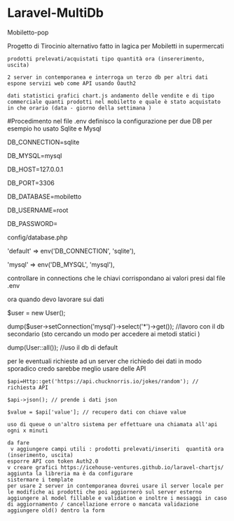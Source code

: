 # Laravel-MultiDb

 Mobiletto-pop

Progetto di Tirocinio alternativo fatto in Iagica per Mobiletti in supermercati

    prodotti prelevati/acquistati tipo quantità ora (insererimento, uscita)

    2 server in contemporanea e interroga un terzo db per altri dati espone servizi web come API usando Oauth2

    dati statistici grafici chart.js andamento delle vendite e di tipo commerciale quanti prodotti nel mobiletto e quale è stato acquistato in che orario (data - giorno della settimana )

#Procedimento nel file .env definisco la configurazione per due DB per esempio ho usato Sqlite e Mysql

 DB_CONNECTION=sqlite

 DB_MYSQL=mysql

 DB_HOST=127.0.0.1

 DB_PORT=3306

 DB_DATABASE=mobiletto

 DB_USERNAME=root

 DB_PASSWORD=

config/database.php

 'default' => env('DB_CONNECTION', 'sqlite'),

 'mysql' => env('DB_MYSQL', 'mysql'),

controllare in connections che le chiavi corrispondano ai valori presi dal file .env

ora quando devo lavorare sui dati

 $user = new User();

 dump($user->setConnection('mysql')->select('*')->get()); //lavoro con il db secondario (sto cercando un modo per accedere ai metodi statici )

 dump(User::all()); //uso il db di default

per le eventuali richieste ad un server che richiedo dei dati in modo sporadico credo sarebbe meglio usare delle API 

    $api=Http::get('https://api.chucknorris.io/jokes/random'); // richiesta API

    $api->json(); // prende i dati json

    $value = $api['value']; // recupero dati con chiave value 

    uso di queue o un'altro sistema per effettuare una chiamata all'api ogni x minuti

    da fare 
     v aggiungere campi utili : prodotti prelevati/inseriti  quantità ora (inserimento, uscita)
    esporre API con token Auth2.0 
    v creare grafici https://icehouse-ventures.github.io/laravel-chartjs/ aggiunta la libreria ma è da configurare
    sistermare i template 
    per usare 2 server in contemporanea dovrei usare il server locale per le modifiche ai prodotti che poi aggiornerò sul server esterno  
    aggiungere al model fillable e validation e inoltre i messaggi in caso di aggiornamento / cancellazione errore o mancata validazione aggiungere old() dentro la form

